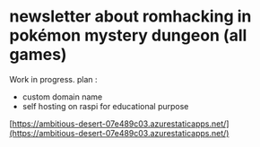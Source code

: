 # newsletter about romhacking in pokémon mystery dungeon (all games)

Work in progress. plan :
- custom domain name
- self hosting on raspi for educational purpose

[https://ambitious-desert-07e489c03.azurestaticapps.net/](https://ambitious-desert-07e489c03.azurestaticapps.net/)
